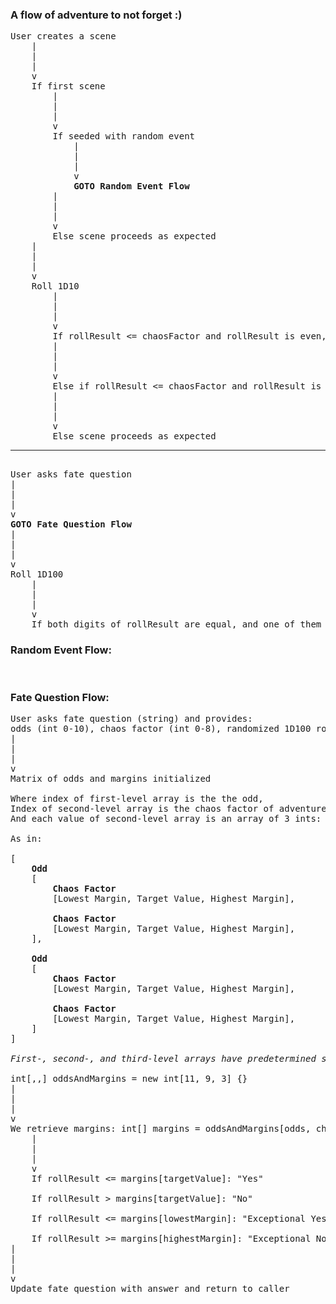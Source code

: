 ### A flow of adventure to not forget :) ###
<pre>
User creates a scene
    |
    |
    |
    v
    If first scene
        |
        |
        |
        v
        If seeded with random event
            |
            |
            |
            v
            <b>GOTO Random Event Flow</b>
        |
        |
        |
        v
        Else scene proceeds as expected
    |
    |
    |
    v
    Roll 1D10
        |
        |
        |
        v
        If rollResult <= chaosFactor and rollResult is even, <b>GOTO Random Event Flow</b>
        |
        |
        |
        v
        Else if rollResult <= chaosFactor and rollResult is odd, scene is <i>altered</i>
        |
        |
        |
        v
        Else scene proceeds as expected
<hr/>
User asks fate question
|
|
|
v
<b>GOTO Fate Question Flow</b>
|
|
|
v
Roll 1D100
    |
    |
    |
    v
    If both digits of rollResult are equal, and one of them <= chaosFactor <b>GOTO Random Event Flow</b>
</pre>


### Random Event Flow: ###
<pre>

</pre>


### Fate Question Flow:
<pre>
User asks fate question (string) and provides:
odds (int 0-10), chaos factor (int 0-8), randomized 1D100 roll (int 1-100)
|
|
|
v
Matrix of odds and margins initialized

Where index of first-level array is the the odd,
Index of second-level array is the chaos factor of adventure
And each value of second-level array is an array of 3 ints: lowest margin, target value, highest margin

As in:

[
    <b>Odd</b>
    [
        <b>Chaos Factor</b>
        [Lowest Margin, Target Value, Highest Margin],

        <b>Chaos Factor</b>
        [Lowest Margin, Target Value, Highest Margin],
    ],

    <b>Odd</b>
    [
        <b>Chaos Factor</b>
        [Lowest Margin, Target Value, Highest Margin],

        <b>Chaos Factor</b>
        [Lowest Margin, Target Value, Highest Margin],
    ]
]

<i>First-, second-, and third-level arrays have predetermined size:</i>

int[,,] oddsAndMargins = new int[11, 9, 3] {}
|
|
|
v
We retrieve margins: int[] margins = oddsAndMargins[odds, chaosFactor]
    |
    |
    |
    v
    If rollResult <= margins[targetValue]: "Yes"

    If rollResult > margins[targetValue]: "No"

    If rollResult <= margins[lowestMargin]: "Exceptional Yes"

    If rollResult >= margins[highestMargin]: "Exceptional No"
|
|
|
v
Update fate question with answer and return to caller
</pre>